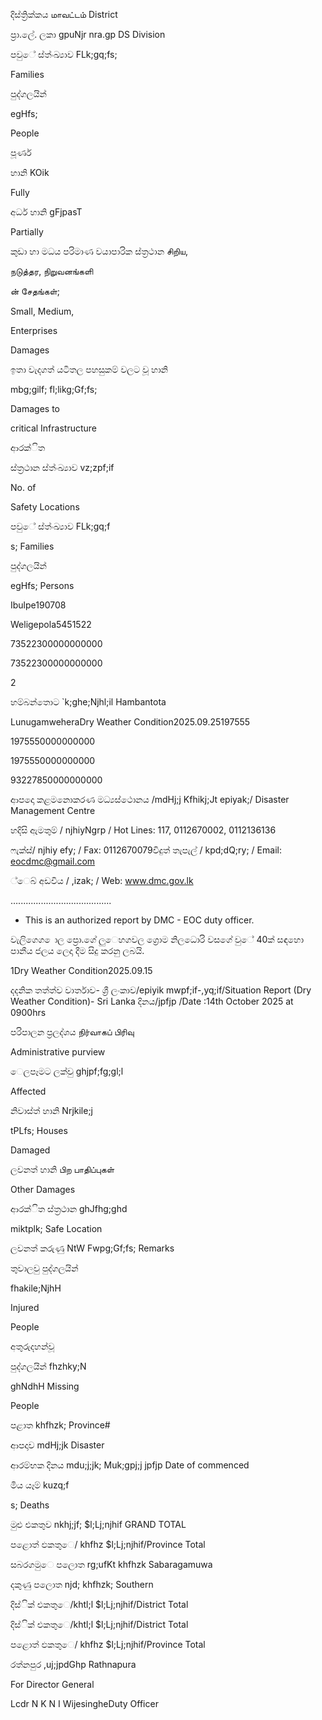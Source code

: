 දිස්ත්‍රික්කය மாவட்டம் District

ප්‍රා.ලේ. ලකා gpuNjr nra.gp DS Division

පවුේ ස්ත්‍ංඛ්‍යාව FLk;gq;fs;

Families

පුද්ගලයින්

egHfs;

People

පූර්ණ

හානි KOik

Fully

අර්ධ හානි gFjpasT

Partially

කුඩා හා මධය පරිමාණ වයාපාරික ස්ත්‍රථාන சிறிய,

நடுத்தர, நிறுவனங்களி

ன் சேதங்கள்;

Small, Medium,

Enterprises

Damages

ඉතා වැදගත් යටිතල පහසුකම් වලට වූ හානි

mbg;gilf; fl;likg;Gf;fs;

Damages to

critical Infrastructure

ආරක්ිත

ස්ත්‍රථාන ස්ත්‍ංඛ්‍යාව vz;zpf;if

No. of

Safety Locations

පවුේ ස්ත්‍ංඛ්‍යාව FLk;gq;f

s; Families

පුද්ගලයින්

egHfs; Persons

Ibulpe190708

Weligepola5451522

73522300000000000

73522300000000000

2

හම්බන්තොට `k;ghe;Njhl;il Hambantota

LunugamweheraDry Weather Condition2025.09.25197555

1975550000000000

1975550000000000

93227850000000000

ආපදො කළමනොකරණ මධ්‍යස්ථොනය /mdHj;j Kfhikj;Jt epiyak;/ Disaster Management Centre

හදිසි ඇමතුම් / njhiyNgrp / Hot Lines: 117, 0112670002, 0112136136

ෆැක්ස්/ njhiy efy; / Fax: 0112670079විදුත් තැපැල් / kpd;dQ;ry; / Email: eocdmc@gmail.com

්ෙබ් අඩවිය / ,izak; / Web: www.dmc.gov.lk

….....................................

* This is an authorized report by DMC - EOC duty officer.

වැලිගෙග ොල ප්‍රො.ගේ ලුෙහගවල ග්‍රොම නිලධොරි වසගේ වුේ 40ක් සඳහො පානීය ජලය ලෙදා දීම සිදු කරනු ලබයි.

1Dry Weather Condition2025.09.15

දදනික තත්ත්ව වාර්තාව- ශ්‍රී ලංකාව/epiyik mwpf;if-,yq;if/Situation Report (Dry Weather Condition)- Sri Lanka දිනය/jpfjp /Date :14th October 2025 at 0900hrs

පරිපාලන ප්‍රලද්ශය நிர்வாகப் பிரிவு

Administrative purview

ෙලපෑමට ලක්වු ghjpf;fg;gl;l

Affected

නිවාස්ත්‍ හානි Nrjkile;j

tPLfs; Houses

Damaged

ලවනත් හානි பிற பாதிப்புகள்

Other Damages

ආරක්ිත ස්ත්‍රථාන ghJfhg;ghd

miktplk; Safe Location

ලවනත් කරුණු NtW Fwpg;Gf;fs; Remarks

තුවාලවු පුද්ගලයින්

fhakile;NjhH

Injured

People

අතුරුදහන්වූ

පුද්ගලයින් fhzhky;N

ghNdhH Missing

People

පළාත khfhzk; Province#

ආපදාව mdHj;jk Disaster

ආරම්භක දිනය mdu;j;jk; Muk;gpj;j jpfjp Date of commenced

මිය යෑම් kuzq;f

s; Deaths

මුළු එකතුව nkhj;jf; $l;Lj;njhif GRAND TOTAL

පළොත් ඵකතුෙ/ khfhz $l;Lj;njhif/Province Total

සබරගමුෙ පලොත rg;ufKt khfhzk Sabaragamuwa

දකුණු පලොත njd; khfhzk; Southern

දිස්ික් එකතුෙ/khtl;l $l;Lj;njhif/District Total

දිස්ික් එකතුෙ/khtl;l $l;Lj;njhif/District Total

පළොත් ඵකතුෙ/ khfhz $l;Lj;njhif/Province Total

රත්නපුර ,uj;jpdGhp Rathnapura

For Director General

Lcdr N K N I WijesingheDuty Officer